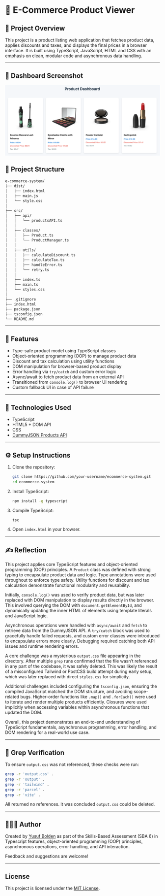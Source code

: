 # 🛒 E-Commerce Product Viewer

## 📘 Project Overview

This project is a product listing web application that fetches product data, applies discounts and taxes, and displays the final prices in a browser interface. It is built using TypeScript, JavaScript, HTML and CSS with an emphasis on clean, modular code and asynchronous data handling.

---

## 📸 Dashboard Screenshot

![](./src/images/dashboard.png)

## 📁 Project Structure

```
e-commerce-system/
├── dist/
│   ├── index.html
│   ├── main.js
│   └── style.css
│
├── src/
│   ├── api/
│   │   └── productsAPI.ts
│   │
│   ├── classes/
│   │   ├── Product.ts
│   │   └── ProductManager.ts
│   │
│   ├── utils/
│   │   ├── calculateDiscount.ts
│   │   ├── calculateTax.ts
│   │   ├── handleError.ts
│   │   └── retry.ts
│   │
│   ├── index.ts
│   ├── main.ts
│   └── styles.css
│
├── .gitignore
├── index.html
├── package.json
├── tsconfig.json
└── README.md
```
---

## 🧠 Features

- Type-safe product model using TypeScript classes
- Object-oriented programming (OOP) to manage product data
- Discount and tax calculation using utility functions
- DOM manipulation for browser-based product display
- Error handling via `try/catch` and custom error logic
- Async/await to fetch product data from an external API
- Transitioned from `console.log()` to browser UI rendering
- Custom fallback UI in case of API failure

---

## 🔧 Technologies Used

- TypeScript
- HTML5 + DOM API
- CSS
- [DummyJSON Products API](https://dummyjson.com/docs/products) 

---

## ⚙️ Setup Instructions

1. Clone the repository:
   ```bash
   git clone https://github.com/your-username/ecommerce-system.git
   cd ecommerce-system
   ```

2. Install TypeScript:
   ```bash
   npm install -g typescript
   ```

3. Compile TypeScript:
   ```bash
   tsc
   ```

4. Open `index.html` in your browser.

---

## ✍️ Reflection

This project applies core TypeScript features and object-oriented programming (OOP) principles. A `Product` class was defined with strong typing to encapsulate product data and logic. Type annotations were used throughout to enforce type safety. Utility functions for discount and tax calculation demonstrate functional modularity and reusability.

Initially, `console.log()` was used to verify product data, but was later replaced with DOM manipulation to display results directly in the browser. This involved querying the DOM with `document.getElementById`, and dynamically updating the inner HTML of elements using template literals and JavaScript logic.

Asynchronous operations were handled with `async/await` and `fetch` to retrieve data from the DummyJSON API. A `try/catch` block was used to gracefully handle failed requests, and custom error classes were introduced to encapsulate errors more clearly. Debugging required catching both API issues and runtime rendering errors.

A core challenge was a mysterious `output.css` file appearing in the directory. After multiple `grep` runs confirmed that the file wasn’t referenced in any part of the codebase, it was safely deleted. This was likely the result of a misconfigured Tailwind or PostCSS build attempt during early setup, which was later replaced with direct `styles.css` for simplicity.

Additional challenges included configuring the `tsconfig.json`, ensuring the compiled JavaScript matched the DOM structure, and avoiding scope-related bugs. Higher-order functions like `.map()` and `.forEach()` were used to iterate and render multiple products efficiently. Closures were used implicitly when accessing variables within asynchronous functions that updated the DOM.

Overall, this project demonstrates an end-to-end understanding of TypeScript fundamentals, asynchronous programming, error handling, and DOM rendering for a real-world use case.

---

## 🧪 Grep Verification

To ensure `output.css` was not referenced, these checks were run:

```bash
grep -r 'output.css' .
grep -r 'output' .
grep -r 'tailwind' .
grep -r 'parcel' .
grep -r 'vite' .
```

All returned no references. It was concluded `output.css` could be deleted.

---

## 🧑🏿‍💻 Author

Created by [Yusuf Bolden](https://github.com/YusufBolden) as part of the Skills-Based Assessment (SBA 6) in Typescript features, object-oriented programming (OOP) principles, asynchronous operations, error handling, and API interaction.

Feedback and suggestions are welcome!

---

## License

This project is licensed under the [MIT License](https://opensource.org/licenses/MIT).
